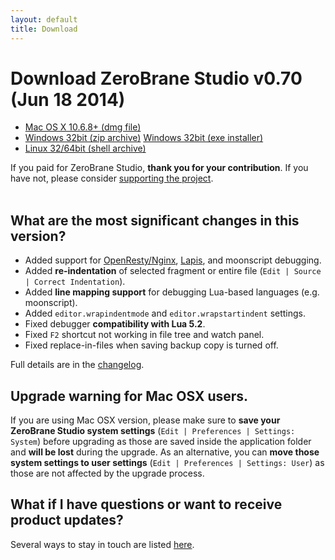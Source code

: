 ```yaml
---
layout: default
title: Download
---
```


# Download ZeroBrane Studio v0.70 (Jun 18 2014)

<ul class="download" id="download-options">
  <li><a class="mac" href="https://download.zerobrane.com/ZeroBraneStudioEduPack-0.70-macos.dmg" onclick="var that=this;_gaq.push(['_trackEvent','Download-macos','ZeroBraneStudioEduPack-0.70-macos.dmg',this.href]);setTimeout(function(){location.href=that.href;},200);return false;">
    Mac OS X 10.6.8+ (dmg file)</a></li>
  <li><a class="winzip" href="https://download.zerobrane.com/ZeroBraneStudioEduPack-0.70-win32.zip" onclick="var that=this;_gaq.push(['_trackEvent','Download-win32','ZeroBraneStudioEduPack-0.70-win32.zip',this.href]);setTimeout(function(){location.href=that.href;},200);return false;">
    Windows 32bit (zip archive)</a>
      <a class="winexe" href="https://download.zerobrane.com/ZeroBraneStudioEduPack-0.70-win32.exe" onclick="var that=this;_gaq.push(['_trackEvent','Download-win32','ZeroBraneStudioEduPack-0.70-win32.exe',this.href]);setTimeout(function(){location.href=that.href;},200);return false;">
    Windows 32bit (exe installer)</a></li>
  <li><a class="linux" href="https://download.zerobrane.com/ZeroBraneStudioEduPack-0.70-linux.sh" onclick="var that=this;_gaq.push(['_trackEvent','Download-linux','ZeroBraneStudioEduPack-0.70-linux.sh',this.href]);setTimeout(function(){location.href=that.href;},200);return false;">
    Linux 32/64bit (shell archive)</a></li>
</ul>
<div class="thank-you" id="thank-you">If you paid for ZeroBrane Studio, <strong>thank you for your contribution</strong>. If you have not, please consider <a href="support.html">supporting the project</a>.</div>
<div class="separator">&nbsp;</div>

## What are the most significant changes in this version?

- Added support for [OpenResty/Nginx](http://notebook.kulchenko.com/zerobrane/debugging-openresty-nginx-lua-scripts-with-zerobrane-studio),
[Lapis](http://notebook.kulchenko.com/zerobrane/lapis-debugging-with-zerobrane-studio),
and moonscript debugging.
- Added **re-indentation** of selected fragment or entire file (`Edit | Source | Correct Indentation`).
- Added **line mapping support** for debugging Lua-based languages (e.g. moonscript).
- Added `editor.wrapindentmode` and `editor.wrapstartindent` settings.
- Fixed debugger **compatibility with Lua 5.2**.
- Fixed `F2` shortcut not working in file tree and watch panel.
- Fixed replace-in-files when saving backup copy is turned off.

Full details are in the [changelog](https://github.com/pkulchenko/ZeroBraneStudio/blob/master/CHANGELOG.md).

## Upgrade warning for Mac OSX users.

If you are using Mac OSX version, please make sure to **save your ZeroBrane Studio system settings** (`Edit | Preferences | Settings: System`) before upgrading as those are saved inside the application folder and **will be lost** during the upgrade.
As an alternative, you can **move those system settings to user settings** (`Edit | Preferences | Settings: User`) as those are not affected by the upgrade process.

## What if I have questions or want to receive product updates?

Several ways to stay in touch are listed [here](community.html).
